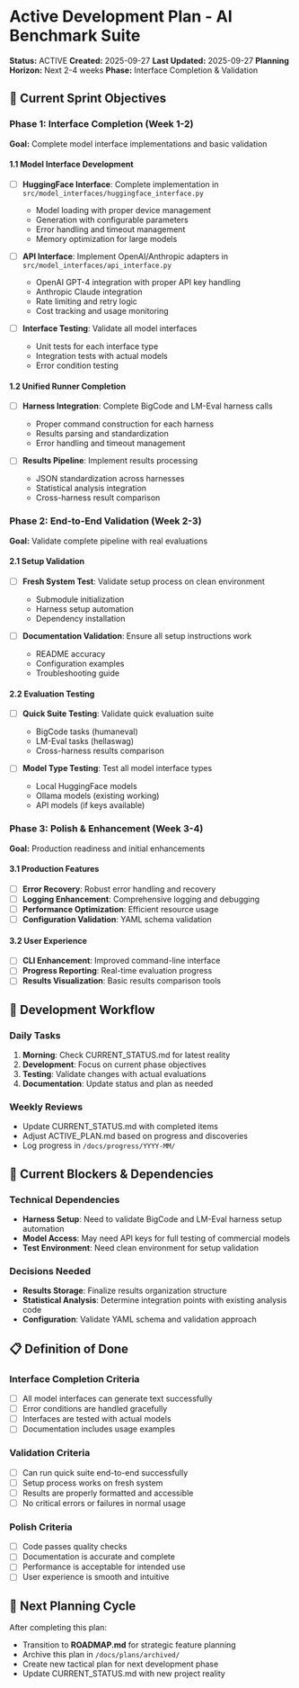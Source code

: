# Active Development Plan - AI Benchmark Suite
**Status:** ACTIVE
**Created:** 2025-09-27
**Last Updated:** 2025-09-27
**Planning Horizon:** Next 2-4 weeks
**Phase:** Interface Completion & Validation

## 🎯 Current Sprint Objectives

### Phase 1: Interface Completion (Week 1-2)
**Goal:** Complete model interface implementations and basic validation

#### 1.1 Model Interface Development
- [ ] **HuggingFace Interface**: Complete implementation in `src/model_interfaces/huggingface_interface.py`
  - Model loading with proper device management
  - Generation with configurable parameters
  - Error handling and timeout management
  - Memory optimization for large models

- [ ] **API Interface**: Implement OpenAI/Anthropic adapters in `src/model_interfaces/api_interface.py`
  - OpenAI GPT-4 integration with proper API key handling
  - Anthropic Claude integration
  - Rate limiting and retry logic
  - Cost tracking and usage monitoring

- [ ] **Interface Testing**: Validate all model interfaces
  - Unit tests for each interface type
  - Integration tests with actual models
  - Error condition testing

#### 1.2 Unified Runner Completion
- [ ] **Harness Integration**: Complete BigCode and LM-Eval harness calls
  - Proper command construction for each harness
  - Results parsing and standardization
  - Error handling and timeout management

- [ ] **Results Pipeline**: Implement results processing
  - JSON standardization across harnesses
  - Statistical analysis integration
  - Cross-harness result comparison

### Phase 2: End-to-End Validation (Week 2-3)
**Goal:** Validate complete pipeline with real evaluations

#### 2.1 Setup Validation
- [ ] **Fresh System Test**: Validate setup process on clean environment
  - Submodule initialization
  - Harness setup automation
  - Dependency installation

- [ ] **Documentation Validation**: Ensure all setup instructions work
  - README accuracy
  - Configuration examples
  - Troubleshooting guide

#### 2.2 Evaluation Testing
- [ ] **Quick Suite Testing**: Validate quick evaluation suite
  - BigCode tasks (humaneval)
  - LM-Eval tasks (hellaswag)
  - Cross-harness results comparison

- [ ] **Model Type Testing**: Test all model interface types
  - Local HuggingFace models
  - Ollama models (existing working)
  - API models (if keys available)

### Phase 3: Polish & Enhancement (Week 3-4)
**Goal:** Production readiness and initial enhancements

#### 3.1 Production Features
- [ ] **Error Recovery**: Robust error handling and recovery
- [ ] **Logging Enhancement**: Comprehensive logging and debugging
- [ ] **Performance Optimization**: Efficient resource usage
- [ ] **Configuration Validation**: YAML schema validation

#### 3.2 User Experience
- [ ] **CLI Enhancement**: Improved command-line interface
- [ ] **Progress Reporting**: Real-time evaluation progress
- [ ] **Results Visualization**: Basic results comparison tools

## 🔄 Development Workflow

### Daily Tasks
1. **Morning**: Check CURRENT_STATUS.md for latest reality
2. **Development**: Focus on current phase objectives
3. **Testing**: Validate changes with actual evaluations
4. **Documentation**: Update status and plan as needed

### Weekly Reviews
- Update CURRENT_STATUS.md with completed items
- Adjust ACTIVE_PLAN.md based on progress and discoveries
- Log progress in `/docs/progress/YYYY-MM/`

## 🚧 Current Blockers & Dependencies

### Technical Dependencies
- **Harness Setup**: Need to validate BigCode and LM-Eval harness setup automation
- **Model Access**: May need API keys for full testing of commercial models
- **Test Environment**: Need clean environment for setup validation

### Decisions Needed
- **Results Storage**: Finalize results organization structure
- **Statistical Analysis**: Determine integration points with existing analysis code
- **Configuration**: Validate YAML schema and validation approach

## 📋 Definition of Done

### Interface Completion Criteria
- [ ] All model interfaces can generate text successfully
- [ ] Error conditions are handled gracefully
- [ ] Interfaces are tested with actual models
- [ ] Documentation includes usage examples

### Validation Criteria
- [ ] Can run quick suite end-to-end successfully
- [ ] Setup process works on fresh system
- [ ] Results are properly formatted and accessible
- [ ] No critical errors or failures in normal usage

### Polish Criteria
- [ ] Code passes quality checks
- [ ] Documentation is accurate and complete
- [ ] Performance is acceptable for intended use
- [ ] User experience is smooth and intuitive

## 🔄 Next Planning Cycle

After completing this plan:
- Transition to **ROADMAP.md** for strategic feature planning
- Archive this plan in `/docs/plans/archived/`
- Create new tactical plan for next development phase
- Update CURRENT_STATUS.md with new project reality